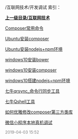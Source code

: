 /互联网技术/开发调试 索引：


**[上一级目录/互联网技术](/互联网技术/index.md)**

[Composer常用命令](/互联网技术/开发调试/Composer常用命令.md)

[Ubuntu安装composer](/互联网技术/开发调试/Ubuntu安装composer.md)

[Ubuntu安装nodejs+npm环境](/互联网技术/开发调试/Ubuntu安装nodejs+npm环境.md)

[windows10安装bower](/互联网技术/开发调试/windows10安装bower.md)

[windows10安装composer](/互联网技术/开发调试/windows10安装composer.md)

[windows10搭建nodejs+npm环境](/互联网技术/开发调试/windows10搭建nodejs+npm环境.md)

[七牛qrsync_命令行同步工具](/互联网技术/开发调试/七牛qrsync_命令行同步工具.md)

[七牛Qshell工具](/互联网技术/开发调试/七牛Qshell工具.md)

[如何优雅修改composer第三方类库](/互联网技术/开发调试/如何优雅修改composer第三方类库.md)

[微信小程序本地真机调试](/互联网技术/开发调试/微信小程序本地真机调试.md)


<font size=2 color='grey'> 2019-04-03 15:52 </font>